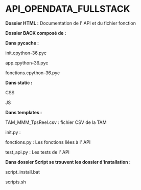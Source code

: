 # API_OPENDATA_FULLSTACK


__Dossier HTML :__ Documentation de l' API et du fichier fonction



__Dossier BACK composé de :__



__Dans pycache :__ 


init.cpython-36.pyc

app.cpython-36.pyc

fonctions.cpython-36.pyc 



__Dans static :__


CSS 

JS 


__Dans templates :__


TAM_MMM_TpsReel.csv : fichier CSV de la TAM

init.py : 

fonctions.py : Les fonctions liées à l' API

test_api.py : Les tests de l' API


__Dans dossier Script se trouvent les dossier d'installation :__ 


script_install.bat

scripts.sh 
